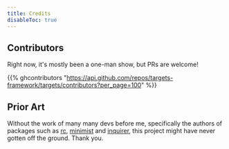 ```yaml
---
title: Credits
disableToc: true
---
```


## Contributors

Right now, it's mostly been a one-man show, but PRs are welcome!

{{% ghcontributors "https://api.github.com/repos/targets-framework/targets/contributors?per_page=100" %}}

## Prior Art

Without the work of many many devs before me, specifically the authors of packages such as [rc](https://www.npmjs.com/package/rc), [minimist](https://www.npmjs.com/package/minimist) and [inquirer](https://www.npmjs.com/package/inquirer), this project might have never gotten off the ground. Thank you.
